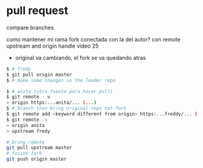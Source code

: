 
# pull request
compare branches

como mantener mi rama fork conectada con la del autor?
con remote upstream and origin handle video 25
* original va cambiando, el fork se va quedando atras
```bash
$ # fredy
$ git pull origin master
$ # make some changes in the leader repo

$ # anita (otra fuente para hacer pull)
$ git remote - v
> origin https:...anita/... (...)
$ # branch than bring original repo not fork
$ git remote add <keyword different from origin> https:...freddy/... (...)
$ git remote -v
> origin anita
> upstream fredy
```
```bash
# bring remote
git pull upstream master
# fusion fork
git push origin master
```
